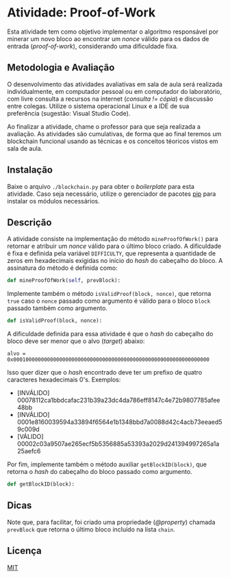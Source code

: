 # Atividade: Proof-of-Work

Esta atividade tem como objetivo implementar o algoritmo responsável por minerar um novo bloco ao encontrar um *nonce* válido para os dados de entrada (*proof-of-work*), considerando uma dificuldade fixa.

## Metodologia e Avaliação

O desenvolvimento das atividades avaliativas em sala de aula será realizada individualmente, em computador pessoal ou em computador do laboratório, com livre consulta a recursos na internet (*consulta != cópia*) e discussão entre colegas. Utilize o sistema operacional Linux e a  IDE de sua preferência (sugestão: Visual Studio Code).

Ao finalizar a atividade, chame o professor para que seja realizada a avaliação. As atividades são cumulativas, de forma que ao final teremos um blockchain funcional usando as técnicas e os conceitos téoricos vistos em sala de aula.

## Instalação

Baixe o arquivo `./blockchain.py` para obter o *boilerplate* para esta atividade. Caso seja necessário, utilize o gerenciador de pacotes [pip](https://pip.pypa.io/en/stable/) para instalar os módulos necessários.

## Descrição

A atividade consiste na implementação do método `mineProofOfWork()` para retornar e atribuir um *nonce* válido para o último bloco criado. A dificuldade é fixa e definida pela variável `DIFFICULTY`, que representa a quantidade de zeros em hexadecimais exigidas no início do *hash* do cabeçalho do bloco. A assinatura do método é definida como:

```python
def mineProofOfWork(self, prevBlock):
```

Implemente também o método `isValidProof(block, nonce)`, que retorna `true` caso o `nonce` passado como argumento é válido para o bloco `block` passado também como argumento.

```python
def isValidProof(block, nonce):
```

A dificuldade definida para essa atividade é que o *hash* do cabeçalho do bloco deve ser menor que o alvo (*target*) abaixo:

```alvo = 0x0001000000000000000000000000000000000000000000000000000000000000```

Isso quer dizer que o *hash* encontrado deve ter um prefixo de quatro caracteres hexadecimais 0's. Exemplos:

- [INVÁLIDO] 00078112ca1bbdcafac231b39a23dc4da786eff8147c4e72b9807785afee48bb
- [INVÁLIDO] 0001e8160039594a33894f6564e1b1348bbd7a0088d42c4acb73eeaed59c009d
- [VÁLIDO]   00002c03a9507ae265ecf5b5356885a53393a2029d241394997265a1a25aefc6

Por fim, implemente também o método auxiliar `getBlockID(block)`, que retorna o *hash* do cabeçalho do bloco passado como argumento.

```python
def getBlockID(block):
```

## Dicas

Note que, para facilitar, foi criado uma propriedade (*@property*) chamada `prevBlock` que retorna o último bloco incluído na lista `chain`.

## Licença
[MIT](https://choosealicense.com/licenses/mit/)
